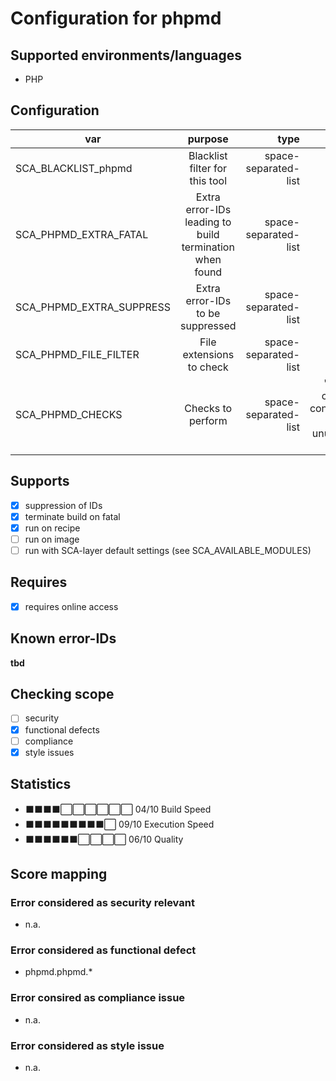 # Configuration for phpmd

## Supported environments/languages

* PHP

## Configuration

| var | purpose | type | default |
| ------------- |:-------------:| -----:| -----:
| SCA_BLACKLIST_phpmd | Blacklist filter for this tool | space-separated-list | ""
| SCA_PHPMD_EXTRA_FATAL | Extra error-IDs leading to build termination when found | space-separated-list | "":
| SCA_PHPMD_EXTRA_SUPPRESS | Extra error-IDs to be suppressed | space-separated-list | ""
| SCA_PHPMD_FILE_FILTER | File extensions to check | space-separated-list | ".php .phtml"
| SCA_PHPMD_CHECKS | Checks to perform | space-separated-list | "codesize cleancode controversial naming unusedcode design"

## Supports

* [x] suppression of IDs
* [x] terminate build on fatal
* [x] run on recipe
* [ ] run on image
* [ ] run with SCA-layer default settings (see SCA_AVAILABLE_MODULES)

## Requires

* [x] requires online access

## Known error-IDs

__tbd__

## Checking scope

* [ ] security
* [x] functional defects
* [ ] compliance
* [x] style issues

## Statistics

* ⬛⬛⬛⬛⬜⬜⬜⬜⬜⬜ 04/10 Build Speed
* ⬛⬛⬛⬛⬛⬛⬛⬛⬛⬜ 09/10 Execution Speed
* ⬛⬛⬛⬛⬛⬛⬜⬜⬜⬜ 06/10 Quality

## Score mapping

### Error considered as security relevant

* n.a. 

### Error considered as functional defect

* phpmd.phpmd.*

### Error consired as compliance issue

* n.a.

### Error considered as style issue

* n.a.
